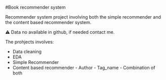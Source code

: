 #Book recommender system

Recommender system project involving both the simple recommender and the content based recommender system.

⚠️ Data no available in github, if needed contact me.

The prohjects involves:

- Data cleaning
- EDA
- Simple Recommender
- Content based recommender
      - Author
      - Tag_name
      - Combination of both
